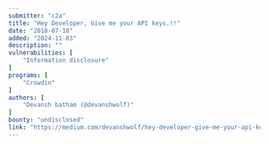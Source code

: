 ```yaml
---
submitter: "c2a"
title: "Hey Developer, Give me your API keys.!!"
date: "2018-07-18"
added: "2024-11-03"
description: ""
vulnerabilities: [
    "Information disclosure"
]
programs: [
    "Crowdin"
]
authors: [
    "Devansh batham (@devanshwolf)"
]
bounty: "undisclosed"
link: "https://medium.com/devanshwolf/hey-developer-give-me-your-api-keys-b8c99ab1c4f5"
---
```




